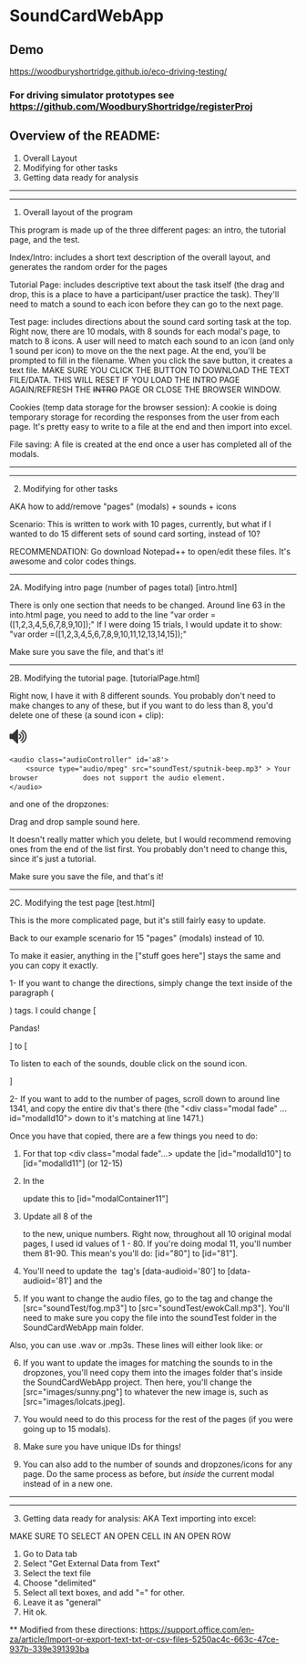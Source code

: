 # SoundCardWebApp

## Demo

https://woodburyshortridge.github.io/eco-driving-testing/

### For driving simulator prototypes see https://github.com/WoodburyShortridge/registerProj

## Overview of the README:
1. Overall Layout
2. Modifying for other tasks
3. Getting data ready for analysis


----------------------------------------
----------------------------------------


1. Overall layout of the program

This program is made up of the three different pages: an intro, the tutorial page, and the test.

Index/Intro: includes a short text description of the overall layout, and generates the random order for the pages

Tutorial Page: includes descriptive text about the task itself (the drag and drop, this is a place to have a participant/user practice the task). They'll need to match a sound to each icon before they can go to the next page.

Test page: includes directions about the sound card sorting task at the top. Right now, there are 10 modals, with 8 sounds for each modal's page, to match to 8 icons. A user will need to match each sound to an icon (and only 1 sound per icon) to move on the the next page. At the end, you'll be prompted to fill in the filename. When you click the save button, it creates a text file. MAKE SURE YOU CLICK THE BUTTON TO DOWNLOAD THE TEXT FILE/DATA. THIS WILL RESET IF YOU LOAD THE INTRO PAGE AGAIN/REFRESH THE ~~INTRO~~ PAGE OR CLOSE THE BROWSER WINDOW.

Cookies (temp data storage for the browser session): A cookie is doing temporary storage for recording the responses from the user from each page. It's pretty easy to write to a file at the end and then import into excel.

File saving: A file is created at the end once a user has completed all of the modals.



----------------------------------------
----------------------------------------



2. Modifying for other tasks

AKA how to add/remove "pages" (modals) + sounds + icons

Scenario: This is written to work with 10 pages, currently, but what if I wanted to do 15 different sets of sound card sorting, instead of 10?

RECOMMENDATION: Go download Notepad++ to open/edit these files. It's awesome and color codes things.


----------------------------------------


2A. Modifying intro page (number of pages total) [intro.html]

There is only one section that needs to be changed. Around line 63 in the into.html page, you need to add to the line "var order =([1,2,3,4,5,6,7,8,9,10]);" If I were doing 15 trials, I would update it to show: "var order =([1,2,3,4,5,6,7,8,9,10,11,12,13,14,15]);"

Make sure you save the file, and that's it!


----------------------------------------


2B. Modifying the tutorial page. [tutorialPage.html]

Right now, I have it with 8 different sounds. You probably don't need to make changes to any of these, but if you want to do less than 8, you'd delete one of these (a sound icon + clip):

<div id="8" class="sound">
	<img src="images/sound.png" class="soundController" class="img-responsive" 	height="30" width="30" alt="sound icon" data-audioid='8'>
	
	<audio class="audioController" id='a8'>
		<source type="audio/mpeg" src="soundTest/sputnik-beep.mp3" > Your browser 			does not support the audio element.
	</audio>
</div>


and one of the dropzones:


<div id="dropZone8" class="dropzone" data-selectid='0'>
	<p>Drag and drop sample sound here.</p>
</div>

It doesn't really matter which you delete, but I would recommend removing ones from the end of the list first. You probably don't need to change this, since it's just a tutorial.
       

Make sure you save the file, and that's it!


----------------------------------------


2C. Modifying the test page [test.html]

This is the more complicated page, but it's still fairly easy to update. 

Back to our example scenario for 15 "pages" (modals) instead of 10. 

To make it easier, anything in the ["stuff goes here"] stays the same and you can copy it exactly.

1- If you want to change the directions, simply change the text inside of the paragraph (<p></p>) tags. I could change [<p> Pandas! </p>] to [<p> To listen to each of the sounds, double click on the sound icon. </p>]

2- If you want to add to the number of pages, scroll down to around line 1341, and copy the entire div that's there (the "<div class="modal fade" ... id="modalId10"> down to it's matching </div> at line 1471.) 

Once you have that copied, there are a few things you need to do:

1) For  that top <div class="modal fade"...> update the [id="modalId10"] to [id="modalId11"] (or 12-15)

2) In the <div class="panel-body" id="modalContainer10"> update this to [id="modalContainer11"] 

3) Update all 8 of the <div id="#" class="sound"> to the new, unique numbers. Right now, throughout all 10 original modal pages, I used id values of 1 - 80. If you're doing modal 11, you'll number them 81-90. This mean's you'll do: [id="80"] to [id="81"].

4) You'll need to update the <img> tag's [data-audioid='80'] to [data-audioid='81'] and the <audio> [id='a80'] to [id='a81'].

5) If you want to change the audio files, go to the <source> tag and change the [src="soundTest/fog.mp3"] to [src="soundTest/ewokCall.mp3"]. You'll need to make sure you copy the file into the soundTest folder in the SoundCardWebApp main folder. 

Also, you can use .wav or .mp3s. These lines will either look like:
<source type="audio/mpeg" src="soundTest/pandaCall.mp3">  or <source type="audio/wav" src="soundTest/wookieCall.wav" >

6) If you want to update the images for matching the sounds to in the dropzones, you'll need copy them into the images folder that's inside the SoundCardWebApp project. Then here, you'll change the [src="images/sunny.png"] to whatever the new image is, such as [src="images/lolcats.jpeg].

7) You would need to do this process for the rest of the pages (if you were going up to 15 modals). 

8) Make sure you have unique IDs for things!

9) You can also add to the number of sounds and dropzones/icons for any page. Do the same process as before, but *inside* the current modal instead of in a new one.
             


                                                 
----------------------------------------
----------------------------------------



3. Getting data ready for analysis:
AKA Text importing into excel:

MAKE SURE TO SELECT AN OPEN CELL IN AN OPEN ROW
1. Go to Data tab
2. Select "Get External Data from Text" 
3. Select the text file
4. Choose "delimited"
5. Select all text boxes, and add "=" for other.
6. Leave it as "general"
7. Hit ok. 

** Modified from these directions: 
https://support.office.com/en-za/article/Import-or-export-text-txt-or-csv-files-5250ac4c-663c-47ce-937b-339e391393ba
